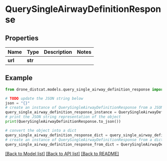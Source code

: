 # QuerySingleAirwayDefinitionResponse


## Properties

Name | Type | Description | Notes
------------ | ------------- | ------------- | -------------
**url** | **str** |  | 

## Example

```python
from drone_distcat.models.query_single_airway_definition_response import QuerySingleAirwayDefinitionResponse

# TODO update the JSON string below
json = "{}"
# create an instance of QuerySingleAirwayDefinitionResponse from a JSON string
query_single_airway_definition_response_instance = QuerySingleAirwayDefinitionResponse.from_json(json)
# print the JSON string representation of the object
print(QuerySingleAirwayDefinitionResponse.to_json())

# convert the object into a dict
query_single_airway_definition_response_dict = query_single_airway_definition_response_instance.to_dict()
# create an instance of QuerySingleAirwayDefinitionResponse from a dict
query_single_airway_definition_response_from_dict = QuerySingleAirwayDefinitionResponse.from_dict(query_single_airway_definition_response_dict)
```
[[Back to Model list]](../README.md#documentation-for-models) [[Back to API list]](../README.md#documentation-for-api-endpoints) [[Back to README]](../README.md)


